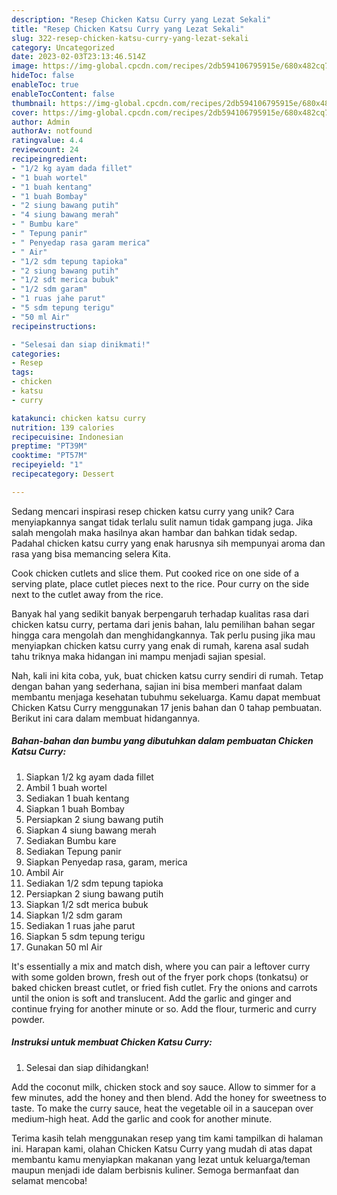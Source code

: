 ```yaml
---
description: "Resep Chicken Katsu Curry yang Lezat Sekali"
title: "Resep Chicken Katsu Curry yang Lezat Sekali"
slug: 322-resep-chicken-katsu-curry-yang-lezat-sekali
category: Uncategorized
date: 2023-02-03T23:13:46.514Z
image: https://img-global.cpcdn.com/recipes/2db594106795915e/680x482cq70/chicken-katsu-curry-foto-resep-utama.jpg
hideToc: false
enableToc: true
enableTocContent: false
thumbnail: https://img-global.cpcdn.com/recipes/2db594106795915e/680x482cq70/chicken-katsu-curry-foto-resep-utama.jpg
cover: https://img-global.cpcdn.com/recipes/2db594106795915e/680x482cq70/chicken-katsu-curry-foto-resep-utama.jpg
author: Admin
authorAv: notfound
ratingvalue: 4.4
reviewcount: 24
recipeingredient:
- "1/2 kg ayam dada fillet"
- "1 buah wortel"
- "1 buah kentang"
- "1 buah Bombay"
- "2 siung bawang putih"
- "4 siung bawang merah"
- " Bumbu kare"
- " Tepung panir"
- " Penyedap rasa garam merica"
- " Air"
- "1/2 sdm tepung tapioka"
- "2 siung bawang putih"
- "1/2 sdt merica bubuk"
- "1/2 sdm garam"
- "1 ruas jahe parut"
- "5 sdm tepung terigu"
- "50 ml Air"
recipeinstructions:

- "Selesai dan siap dinikmati!"
categories:
- Resep
tags:
- chicken
- katsu
- curry

katakunci: chicken katsu curry 
nutrition: 139 calories
recipecuisine: Indonesian
preptime: "PT39M"
cooktime: "PT57M"
recipeyield: "1"
recipecategory: Dessert

---
```





Sedang mencari inspirasi resep chicken katsu curry yang unik? Cara menyiapkannya sangat tidak terlalu sulit namun tidak gampang juga. Jika salah mengolah maka hasilnya akan hambar dan bahkan tidak sedap. Padahal chicken katsu curry yang enak harusnya sih mempunyai aroma dan rasa yang bisa memancing selera Kita.





Cook chicken cutlets and slice them. Put cooked rice on one side of a serving plate, place cutlet pieces next to the rice. Pour curry on the side next to the cutlet away from the rice.

Banyak hal yang sedikit banyak berpengaruh terhadap kualitas rasa dari chicken katsu curry, pertama dari jenis bahan, lalu pemilihan bahan segar hingga cara mengolah dan menghidangkannya. Tak perlu pusing jika mau menyiapkan chicken katsu curry yang enak di rumah, karena asal sudah tahu triknya maka hidangan ini mampu menjadi sajian spesial.






Nah, kali ini kita coba, yuk, buat chicken katsu curry sendiri di rumah. Tetap dengan bahan yang sederhana, sajian ini bisa memberi manfaat dalam membantu menjaga kesehatan tubuhmu sekeluarga. Kamu dapat membuat Chicken Katsu Curry menggunakan 17 jenis bahan dan 0 tahap pembuatan. Berikut ini cara dalam membuat hidangannya.

<!--inarticleads1-->

##### Bahan-bahan dan bumbu yang dibutuhkan dalam pembuatan Chicken Katsu Curry:

1. Siapkan 1/2 kg ayam dada fillet
1. Ambil 1 buah wortel
1. Sediakan 1 buah kentang
1. Siapkan 1 buah Bombay
1. Persiapkan 2 siung bawang putih
1. Siapkan 4 siung bawang merah
1. Sediakan  Bumbu kare
1. Sediakan  Tepung panir
1. Siapkan  Penyedap rasa, garam, merica
1. Ambil  Air
1. Sediakan 1/2 sdm tepung tapioka
1. Persiapkan 2 siung bawang putih
1. Siapkan 1/2 sdt merica bubuk
1. Siapkan 1/2 sdm garam
1. Sediakan 1 ruas jahe parut
1. Siapkan 5 sdm tepung terigu
1. Gunakan 50 ml Air


It&#39;s essentially a mix and match dish, where you can pair a leftover curry with some golden brown, fresh out of the fryer pork chops (tonkatsu) or baked chicken breast cutlet, or fried fish cutlet. Fry the onions and carrots until the onion is soft and translucent. Add the garlic and ginger and continue frying for another minute or so. Add the flour, turmeric and curry powder. 

<!--inarticleads2-->

##### Instruksi untuk membuat Chicken Katsu Curry:


1. Selesai dan siap dihidangkan!

Add the coconut milk, chicken stock and soy sauce. Allow to simmer for a few minutes, add the honey and then blend. Add the honey for sweetness to taste. To make the curry sauce, heat the vegetable oil in a saucepan over medium-high heat. Add the garlic and cook for another minute. 

Terima kasih telah menggunakan resep yang tim kami tampilkan di halaman ini. Harapan kami, olahan Chicken Katsu Curry yang mudah di atas dapat membantu kamu menyiapkan makanan yang lezat untuk keluarga/teman maupun menjadi ide dalam berbisnis kuliner. Semoga bermanfaat dan selamat mencoba!
